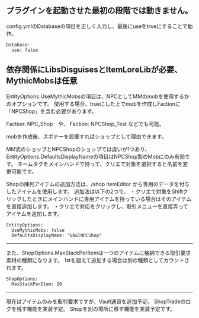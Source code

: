 プラグインを起動させた最初の段階では動きません。
-

config.ymlのDatabaseの項目を正しく入力し、最後にuseをtrueにすることで動作。

```
Database:
  use: false
```
依存関係にLibsDisguisesとItemLoreLibが必要、MythicMobsは任意
-------------------------------------------------------------------

EntityOptions.UseMythicMobsの項目は、NPCとしてMMのmobを使用するかのオプションです。
使用する場合、trueにした上でmobを作成しFactionに「NPCShop」を含む必要があります。

Faction: NPC_Shop　や、 Faction: NPCShop_Test などでも可能。

mobを作成後、スポナーを設置すればショップとして理由できます。

MM式のショップとNPCShopのショップでは違いが1つあり、
EntityOptions.DefaultsDisplayNameの項目はNPCShop製のMobにのみ有効です。
ネームタグをメインハンドで持って、クリエで対象を選択すると名前を変更可能です。

Shopの陳列アイテムの追加方法は、/shop itemEditor から専用のデータを付与したアイテムを使用します。
追加法は以下の2つで、
・クリエで対象をShiftクリックしたときにメインハンドに専用アイテムを持っている場合はそのアイテムを直接追加します。
・クリエで対応をクリックし、取引メニューを直接弄ってアイテムを追加します。
```
EntityOptions:
  UseMythicMobs: false
  DefaultsDisplayName: "&b&lNPCShop"
```
-------------------------------------------------------------------

また、ShopOptions.MaxStackPerItemは一つのアイテムに格納できる取引要求素材の種類になります。
1stを超えて追加する場合は別の種類としてカウントされます。
```
ShopOptions:
  MaxStackPerItem: 20
```
-------------------------------------------------------------------

現在はアイテムのみを取引要求ですが、Vault通貨を追加予定。
ShopTradeのログを残す機能を実装予定。
Shopを別の場所に移す機能を実装予定です。
